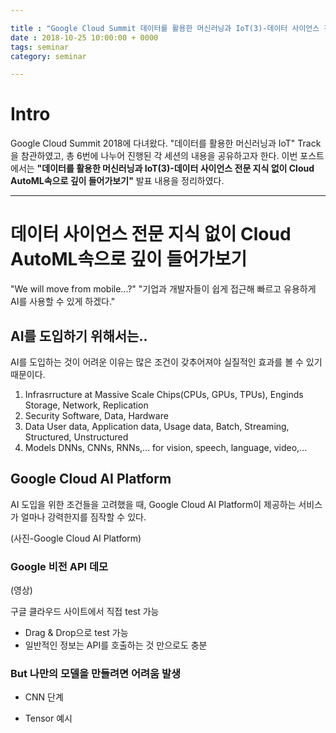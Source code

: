 ```yaml
---

title : "Google Cloud Summit 데이터를 활용한 머신러닝과 IoT(3)-데이터 사이언스 전문 지식 없이 Cloud AutoML속으로 깊이 들어가보기"
date : 2018-10-25 10:00:00 + 0000
tags: seminar
category: seminar

---
```


# Intro
Google Cloud Summit 2018에 다녀왔다. "데이터를 활용한 머신러닝과 IoT" Track을 참관하였고, 총 6번에 나누어 진행된 각 세션의 내용을 공유하고자 한다. 이번 포스트에서는 **"데이터를 활용한 머신러닝과 IoT(3)-데이터 사이언스 전문 지식 없이 Cloud AutoML속으로 깊이 들어가보기"** 발표 내용을 정리하였다.

***

# 데이터 사이언스 전문 지식 없이 Cloud AutoML속으로 깊이 들어가보기
"We will move from mobile...?"
"기업과 개발자들이 쉽게 접근해 빠르고 유용하게 AI를 사용할 수 있게 하겠다."

## AI를 도입하기 위해서는..
AI를 도입하는 것이 어려운 이유는 많은 조건이 갖추어져야 실질적인 효과를 볼 수 있기 때문이다.
1. Infrasrructure at Massive Scale
Chips(CPUs, GPUs, TPUs), Enginds Storage, Network, Replication
2. Security
Software, Data, Hardware
3. Data
User data, Application data, Usage data, Batch, Streaming, Structured, Unstructured
4. Models
DNNs, CNNs, RNNs,... for vision, speech, language, video,...

## Google Cloud AI Platform
AI 도입을 위한 조건들을 고려했을 때, Google Cloud AI Platform이 제공하는 서비스가 얼마나 강력한지를 짐작할 수 있다.

(사진-Google Cloud AI Platform)

### Google 비전 API 데모

(영상)

구글 클라우드 사이트에서 직접 test 가능
- Drag & Drop으로 test 가능
- 일반적인 정보는 API를 호출하는 것 만으로도 충분

### But 나만의 모델을 만들려면 어려움 발생

- CNN 단계

- Tensor 예시
